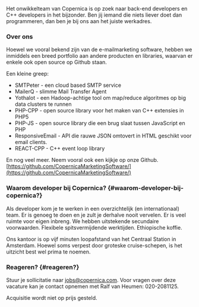 Het onwikkelteam van Copernica is op zoek naar back-end developers en
C++ developers in het bijzonder. Ben jij iemand die niets liever doet
dan programmeren, dan ben je bij ons aan het juiste werkadres.

### Over ons

Hoewel we vooral bekend zijn van de e-mailmarketing software, hebben we
inmiddels een breed portfolio aan andere producten en libraries, waarvan
er enkele ook open source op Github staan.

Een kleine greep:

-   SMTPeter - een cloud based SMTP service
-   MailerQ - slimme Mail Transfer Agent
-   Yothalot - een Hadoop-achtige tool om map/reduce algoritmes op big
    data clusters te runnen
-   PHP-CPP - open source library voor het maken van C++ extensies in
    PHP5
-   PHP-JS - open source library die een brug slaat tussen JavaScript en
    PHP
-   ResponsiveEmail - API die rauwe JSON omtovert in HTML geschikt voor
    email clients.
-   REACT-CPP - C++ event loop library

En nog veel meer. Neem vooral ook een kijkje op onze Github.
[](github.com/CopernicaMarketingSoftware)[https://github.com/CopernicaMarketingSoftware/](https://github.com/CopernicaMarketingSoftware/)

### Waarom developer bij Copernica? {#waarom-developer-bij-copernica?}

Als developer kom je te werken in een overzichtelijk (en internationaal)
team. Er is genoeg te doen en je zult je derhalve nooit vervelen. Er is
veel ruimte voor eigen inbreng. We hebben uitstekende secundaire
voorwaarden. Flexibele spitsvermijdende werktijden. Ethiopische koffie.

Ons kantoor is op vijf minuten loopafstand van het Centraal Station in
Amsterdam. Hoewel soms verpest door groteske cruise-schepen, is het
uitzicht best wel prima te noemen.

### Reageren? {#reageren?}

Stuur je sollicitatie naar
[jobs@copernica.com](<mailto:jobs@copernica.com>). Voor vragen over deze
vacature kan je contact opnemen met Ralf van Heumen: 020-2081125.

Acquisitie wordt niet op prijs gesteld.
